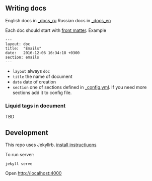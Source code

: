 ## Writing docs
English docs in [_docs_ru](_docs_ru)
Russian docs in [_docs_en](_docs_en)

Each doc should start with [front matter](http://jekyllrb.com/docs/frontmatter/). Example
```
---
layout: doc
title:  "Emails"
date:   2016-12-06 16:34:18 +0300
section: emails
---
```

* `layout` always `doc`
* `title` the name of document
* `date` date of creation
* `section` one of sections defined in [_config.yml](_config.yml). If you need more sections add it to config file.

### Liquid tags in document
TBD

## Development
This repo uses Jekyllrb.
[install instructiuons](http://jekyllrb.com/docs/installation/)

To run server:
```
jekyll serve
```
Open [http://localhost:4000](http://localhost:4000)
